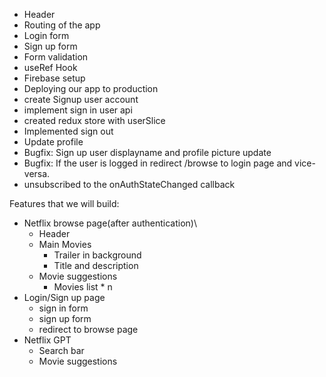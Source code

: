 - Header
- Routing of the app
- Login form
- Sign up form
- Form validation
- useRef Hook
- Firebase setup
- Deploying our app to production
- create Signup user account
- implement sign in user api
- created redux store with userSlice
- Implemented sign out
- Update profile
- Bugfix: Sign up user displayname and profile picture update
- Bugfix: If the user is logged in redirect /browse to login page and vice-versa.
- unsubscribed to the onAuthStateChanged callback



Features that we will build:
* Netflix browse page(after authentication)\
    - Header
    - Main Movies
        - Trailer in background
        - Title and description
    - Movie suggestions
        - Movies list * n
* Login/Sign up page
    - sign in form
    - sign up form
    - redirect to browse page
* Netflix GPT
    - Search bar
    - Movie suggestions